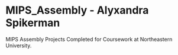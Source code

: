 # MIPS_Assembly - Alyxandra Spikerman
MIPS Assembly Projects Completed for Coursework at Northeastern University.
